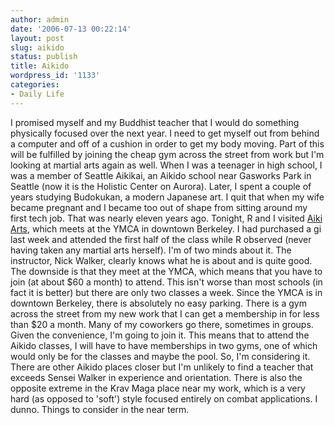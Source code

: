 ```yaml
---
author: admin
date: '2006-07-13 00:22:14'
layout: post
slug: aikido
status: publish
title: Aikido
wordpress_id: '1133'
categories:
- Daily Life
---
```


I promised myself and my Buddhist teacher that I would do something
physically focused over the next year. I need to get myself out from
behind a computer and off of a cushion in order to get my body moving.
Part of this will be fulfilled by joining the cheap gym across the
street from work but I'm looking at martial arts again as well. When I
was a teenager in high school, I was a member of Seattle Aikikai, an
Aikido school near Gasworks Park in Seattle (now it is the Holistic
Center on Aurora). Later, I spent a couple of years studying Budokukan,
a modern Japanese art. I quit that when my wife became pregnant and I
became too out of shape from sitting around my first tech job. That was
nearly eleven years ago. Tonight, R and I visited [Aiki
Arts](http://www.aikiarts.com/), which meets at the YMCA in downtown
Berkeley. I had purchased a gi last week and attended the first half of
the class while R observed (never having taken any martial arts
herself). I'm of two minds about it. The instructor, Nick Walker,
clearly knows what he is about and is quite good. The downside is that
they meet at the YMCA, which means that you have to join (at about $60 a
month) to attend. This isn't worse than most schools (in fact it is
better) but there are only two classes a week. Since the YMCA is in
downtown Berkeley, there is absolutely no easy parking. There is a gym
across the street from my new work that I can get a membership in for
less than $20 a month. Many of my coworkers go there, sometimes in
groups. Given the convenience, I'm going to join it. This means that to
attend the Aikido classes, I will have to have memberships in two gyms,
one of which would only be for the classes and maybe the pool. So, I'm
considering it. There are other Aikido places closer but I'm unlikely to
find a teacher that exceeds Sensei Walker in experience and orientation.
There is also the opposite extreme in the Krav Maga place near my work,
which is a very hard (as opposed to 'soft') style focused entirely on
combat applications. I dunno. Things to consider in the near term.
